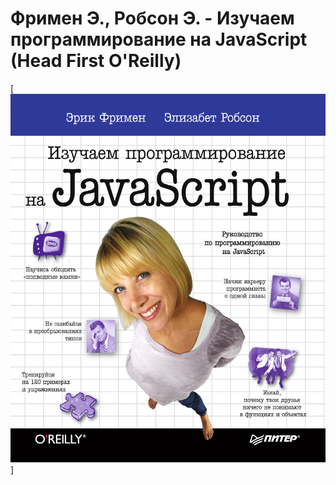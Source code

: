 # Фримен Э., Робсон Э. - Изучаем программирование на JavaScript (Head First O'Reilly)

[![Books cover](https://github.com/Yekku/learn_js_book/blob/master/Learn_JavaScript.png)]
